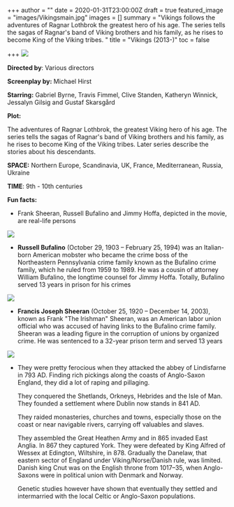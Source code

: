 +++
author = ""
date = 2020-01-31T23:00:00Z
draft = true
featured_image = "images/Vikingsmain.jpg"
images = []
summary = "Vikings follows the adventures of Ragnar Lothbrok the greatest hero of his age. The series tells the sagas of Ragnar's band of Viking brothers and his family, as he rises to become King of the Viking tribes. "
title = "Vikings (2013-)"
toc = false

+++
![](/images/Vikings_small.jpg)

**Directed by**:         Various directors

**Screenplay by:**     Michael Hirst

**Starring:**              Gabriel Byrne, Travis Fimmel, Clive Standen, Katheryn Winnick, Jessalyn Gilsig and Gustaf Skarsgård

**Plot:**

The adventures of Ragnar Lothbrok, the greatest Viking hero of his age. The series tells the sagas of Ragnar's band of Viking brothers and his family, as he rises to become King of the Viking tribes. Later series describe the stories about his descendants.

**SPACE:** Northern Europe, Scandinavia, UK, France, Mediterranean, Russia, Ukraine

**TIME**: 9th - 10th centuries

**Fun facts:**

* Frank Sheeran, Russell Bufalino and Jimmy Hoffa, depicted in the movie, are real-life persons

![](/images/JoePesci-RussellBufalino.jpg)

* **Russell Bufalino** (October 29, 1903 – February 25, 1994) was an Italian-born American mobster who became the crime boss of the Northeastern Pennsylvania crime family known as the Bufalino crime family, which he ruled from 1959 to 1989. He was a cousin of attorney William Bufalino, the longtime counsel for Jimmy Hoffa. Totally, Bufalino served 13 years in prison for his crimes

![](/images/FrankSheeran-RobertDeNiro.jpg)

* **Francis Joseph Sheeran** (October 25, 1920 – December 14, 2003), known as Frank "The Irishman" Sheeran, was an American labor union official who was accused of having links to the Bufalino crime family. Sheeran was a leading figure in the corruption of unions by organized crime. He was sentenced to a 32-year prison term and served 13 years

![](/images/JimmyHoffa-AlPacino.jpg)

* They were pretty ferocious when they attacked the abbey of Lindisfarne in 793 AD. Finding rich pickings along the coasts of Anglo-Saxon England, they did a lot of raping and pillaging.

  They conquered the Shetlands, Orkneys, Hebrides and the Isle of Man. They founded a settlement where Dublin now stands in 841 AD.

  They raided monasteries, churches and towns, especially those on the coast or near navigable rivers, carrying off valuables and slaves.

  They assembled the Great Heathen Army and in 865 invaded East Anglia. In 867 they captured York. They were defeated by King Alfred of Wessex at Edington, Wiltshire, in 878. Gradually the Danelaw, that eastern sector of England under Viking/Norse/Danish rule, was limited.  Danish king Cnut was on the English throne from 1017–35, when Anglo-Saxons were in political union with Denmark and Norway.

  Genetic studies however have shown that eventually they settled and intermarried with the local Celtic or Anglo-Saxon populations.